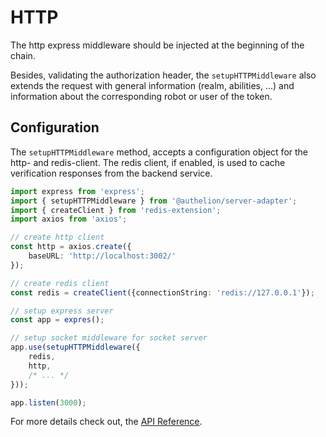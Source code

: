 # HTTP

The http express middleware should be injected at the beginning of the  chain. 

Besides, validating the authorization header, the `setupHTTPMiddleware` also extends the request 
with general information (realm, abilities, ...) and information about the corresponding robot or user of the token.

## Configuration

The `setupHTTPMiddleware` method, accepts a configuration object for the http- and redis-client.
The redis client, if enabled, is used to cache verification responses from the backend service.

```typescript
import express from 'express';
import { setupHTTPMiddleware } from '@authelion/server-adapter';
import { createClient } from 'redis-extension';
import axios from 'axios';

// create http client
const http = axios.create({
    baseURL: 'http://localhost:3002/'
});

// create redis client
const redis = createClient({connectionString: 'redis://127.0.0.1'});

// setup express server
const app = expres();

// setup socket middleware for socket server
app.use(setupHTTPMiddleware({
    redis,
    http,
    /* ... */
}));

app.listen(3000);
```

For more details check out, the [API Reference]().
